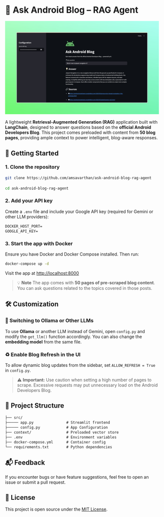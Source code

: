 # 🧠 Ask Android Blog – RAG Agent

![Screenshot](/screenshot/screenshot.jpeg "App Screenshot")

A lightweight **Retrieval-Augmented Generation (RAG)** application built with **LangChain**, designed to answer questions based on the **official Android Developers Blog**.
This project comes preloaded with content from **50 blog pages**, providing ample context to power intelligent, blog-aware responses.


## 🚀 Getting Started

### 1. Clone the repository

```bash
git clone https://github.com/amsavarthan/ask-android-blog-rag-agent

cd ask-android-blog-rag-agent
```

### 2. Add your API key

Create a `.env` file and include your Google API key (required for Gemini or other LLM providers):

```env
DOCKER_HOST_PORT=
GOOGLE_API_KEY=
```

### 3. Start the app with Docker

Ensure you have Docker and Docker Compose installed. Then run:

```bash
docker-compose up -d
```

Visit the app at [http://localhost:8000](http://localhost:8000)

> 💡 **Note**
> The app comes with **50 pages of pre-scraped blog content**. You can ask questions related to the topics covered in those posts.


## 🛠️ Customization

### 🔄 Switching to Ollama or Other LLMs

To use **Ollama** or another LLM instead of Gemini, open `config.py` and modify the `get_llm()` function accordingly.
You can also change the **embedding model** from the same file.


### ♻️ Enable Blog Refresh in the UI

To allow dynamic blog updates from the sidebar, set `ALLOW_REFRESH = True` in `config.py`.

> ⚠️ **Important:**
> Use caution when setting a high number of pages to scrape. Excessive requests may put unnecessary load on the Android Developers Blog.

## 📂 Project Structure

```
├── src/                  
├───── app.py               # Streamlit frontend
├───── config.py            # App Configuration
├── context/                # Preloaded vector store
├── .env                    # Environment variables
├── docker-compose.yml      # Container config
└── requirements.txt        # Python dependencies
```


## 📬 Feedback

If you encounter bugs or have feature suggestions, feel free to open an issue or submit a pull request.


## 📖 License

This project is open source under the [MIT License](LICENSE).